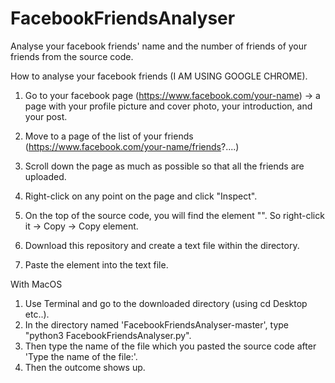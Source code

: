 # FacebookFriendsAnalyser
Analyse your facebook friends' name and the number of friends of your friends from the source code.


How to analyse your facebook friends (I AM USING GOOGLE CHROME).

1. Go to your facebook page (https://www.facebook.com/your-name)
  -> a page with your profile picture and cover photo, your introduction, and your post.

2. Move to a page of the list of your friends (https://www.facebook.com/your-name/friends?....)

3. Scroll down the page as much as possible so that all the friends are uploaded.

4. Right-click on any point on the page and click "Inspect".

5. On the top of the source code, you will find the element "<html lang="  " id="facebook" class="....">". 
   So right-click it -> Copy -> Copy element.
   
6. Download this repository and create a text file within the directory.

7. Paste the element into the text file.



With MacOS
  1. Use Terminal and go to the downloaded directory (using cd Desktop etc..).
  2. In the directory named 'FacebookFriendsAnalyser-master', type "python3 FacebookFriendsAnalyser.py".
  3. Then type the name of the file which you pasted the source code after 'Type the name of the file:'.    
  4. Then the outcome shows up.

